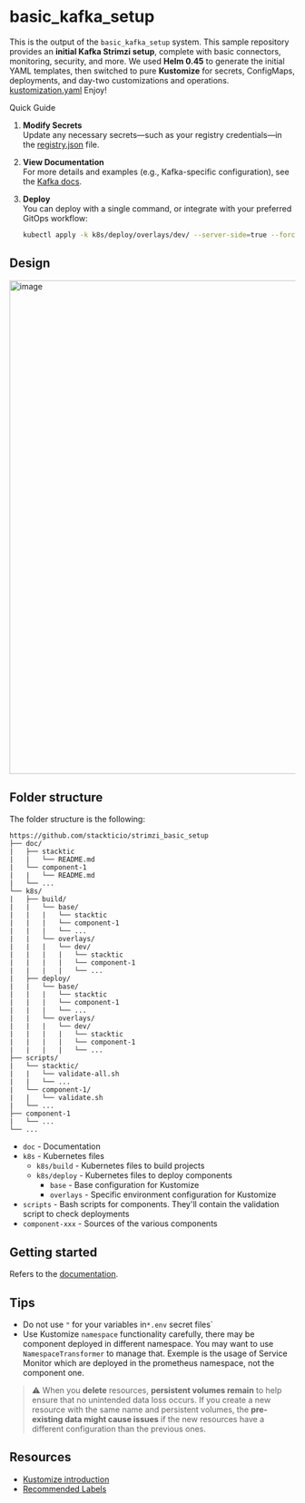 # basic_kafka_setup

This is the output of the `basic_kafka_setup` system.
This sample repository provides an **initial Kafka Strimzi setup**, complete with basic connectors, monitoring, security, and more. We used **Helm 0.45** to generate the initial YAML templates, then switched to pure **Kustomize** for secrets, ConfigMaps, deployments, and day-two customizations and operations.
[kustomization.yaml](https://github.com/stackticio/strimzi_basic_setup/blob/main/k8s/deploy/base/kafka/kustomization.yaml) 
 Enjoy!

Quick Guide

1. **Modify Secrets**  
   Update any necessary secrets—such as your registry credentials—in the [registry.json](https://github.com/stackticio/strimzi_basic_setup/blob/main/k8s/deploy/base/kafka/secret/registry.json) file.

2. **View Documentation**  
   For more details and examples (e.g., Kafka-specific configuration), see the [Kafka docs](https://github.com/stackticio/strimzi_basic_setup/tree/main/doc/kafka).

3. **Deploy**  
   You can deploy with a single command, or integrate with your preferred GitOps workflow:
   ```bash
   kubectl apply -k k8s/deploy/overlays/dev/ --server-side=true --force-conflicts=true. 


## Design

<img width="870" alt="image" src="https://github.com/user-attachments/assets/f8835a61-4b3b-491d-9006-b711ef760ef8" />


## Folder structure

The folder structure is the following:
```
https://github.com/stackticio/strimzi_basic_setup
├── doc/
|   ├── stacktic
|   |   └── README.md
|   └── component-1
|   |   └── README.md
|   └── ...
└── k8s/
|   ├── build/
|   |   └── base/
|   |   |   └── stacktic
|   |   |   └── component-1
|   |   |   └── ...
|   |   └── overlays/
|   |   |   └── dev/
|   |   |   |   └── stacktic
|   |   |   |   └── component-1
|   |   |   |   └── ...
|   ├── deploy/
|   |   └── base/
|   |   |   └── stacktic
|   |   |   └── component-1
|   |   |   └── ...
|   |   └── overlays/
|   |   |   └── dev/
|   |   |   |   └── stacktic
|   |   |   |   └── component-1
|   |   |   |   └── ...
├── scripts/
|   └── stacktic/
|   |   └── validate-all.sh
|   |   └── ...
|   └── component-1/
|   |   └── validate.sh
|   └── ...
├── component-1
|   └── ...
└── ...
```

* `doc` - Documentation
* `k8s` - Kubernetes files
  * `k8s/build` - Kubernetes files to build projects
  * `k8s/deploy` - Kubernetes files to deploy components
    * `base` - Base configuration for Kustomize
    * `overlays` - Specific environment configuration for Kustomize
* `scripts` - Bash scripts for components. They'll contain the validation script to check deployments
* `component-xxx` - Sources of the various components

## Getting started

Refers to the [documentation](./doc/stacktic/README.md).



## Tips

* Do not use `"` for your variables in`*.env` secret files`
* Use Kustomize `namespace` functionality carefully, there may be component deployed in different namespace. You may want to use `NamespaceTransformer` to manage that. Exemple is the usage of Service Monitor which are deployed in the prometheus namespace, not the component one.

>⚠️ When you **delete** resources, **persistent volumes remain** to help ensure that no unintended data loss occurs. 
> If you create a new resource with the same name and persistent volumes, the **pre-existing data might cause issues** if the new resources have a different configuration than the previous ones.

## Resources

* [Kustomize introduction](https://github.com/beeNotice/kustomize-demo)
* [Recommended Labels](https://kubernetes.io/docs/concepts/overview/working-with-objects/common-labels/)
